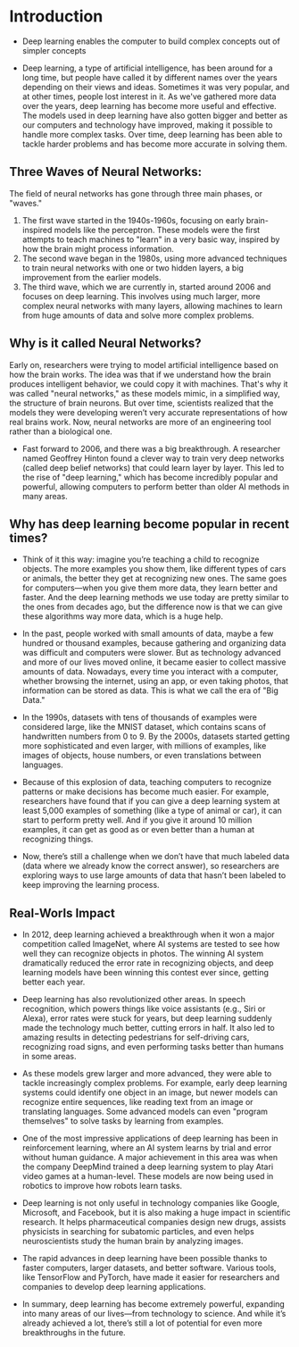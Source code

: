 # Introduction

* Deep learning enables the computer to build complex concepts out of simpler concepts

  
* Deep learning, a type of artificial intelligence, has been around for a long time, but people have called it by different names over the years depending on their views and ideas. Sometimes it was very popular, and at other times, people lost interest in it. As we've gathered more data over the years, deep learning has become more useful and effective. The models used in deep learning have also gotten bigger and better as our computers and technology have improved, making it possible to handle more complex tasks. Over time, deep learning has been able to tackle harder problems and has become more accurate in solving them.


## Three Waves of Neural Networks:
The field of neural networks has gone through three main phases, or "waves."
1. The first wave started in the 1940s-1960s, focusing on early brain-inspired models like the perceptron. These models were the first attempts to teach machines to "learn" in a very basic way, inspired by how the brain might process information.
2. The second wave began in the 1980s, using more advanced techniques to train neural networks with one or two hidden layers, a big improvement from the earlier models.
3. The third wave, which we are currently in, started around 2006 and focuses on deep learning. This involves using much larger, more complex neural networks with many layers, allowing machines to learn from huge amounts of data and solve more complex problems.

## Why is it called Neural Networks?
Early on, researchers were trying to model artificial intelligence based on how the brain works. The idea was that if we understand how the brain produces intelligent behavior, we could copy it with machines. That's why it was called "neural networks," as these models mimic, in a simplified way, the structure of brain neurons.
But over time, scientists realized that the models they were developing weren’t very accurate representations of how real brains work. Now, neural networks are more of an engineering tool rather than a biological one.

* Fast forward to 2006, and there was a big breakthrough. A researcher named Geoffrey Hinton found a clever way to train very deep networks (called deep belief networks) that could learn layer by layer. This led to the rise of "deep learning," which has become incredibly popular and powerful, allowing computers to perform better than older AI methods in many areas.

## Why has deep learning become popular in recent times?
* Think of it this way: imagine you’re teaching a child to recognize objects. The more examples you show them, like different types of cars or animals, the better they get at recognizing new ones. The same goes for computers—when you give them more data, they learn better and faster. And the deep learning methods we use today are pretty similar to the ones from decades ago, but the difference now is that we can give these algorithms way more data, which is a huge help.

* In the past, people worked with small amounts of data, maybe a few hundred or thousand examples, because gathering and organizing data was difficult and computers were slower. But as technology advanced and more of our lives moved online, it became easier to collect massive amounts of data. Nowadays, every time you interact with a computer, whether browsing the internet, using an app, or even taking photos, that information can be stored as data. This is what we call the era of "Big Data."

* In the 1990s, datasets with tens of thousands of examples were considered large, like the MNIST dataset, which contains scans of handwritten numbers from 0 to 9. By the 2000s, datasets started getting more sophisticated and even larger, with millions of examples, like images of objects, house numbers, or even translations between languages.

* Because of this explosion of data, teaching computers to recognize patterns or make decisions has become much easier. For example, researchers have found that if you can give a deep learning system at least 5,000 examples of something (like a type of animal or car), it can start to perform pretty well. And if you give it around 10 million examples, it can get as good as or even better than a human at recognizing things.

* Now, there’s still a challenge when we don’t have that much labeled data (data where we already know the correct answer), so researchers are exploring ways to use large amounts of data that hasn’t been labeled to keep improving the learning process.

## Real-Worls Impact
* In 2012, deep learning achieved a breakthrough when it won a major competition called ImageNet, where AI systems are tested to see how well they can recognize objects in photos. The winning AI system dramatically reduced the error rate in recognizing objects, and deep learning models have been winning this contest ever since, getting better each year.

* Deep learning has also revolutionized other areas. In speech recognition, which powers things like voice assistants (e.g., Siri or Alexa), error rates were stuck for years, but deep learning suddenly made the technology much better, cutting errors in half. It also led to amazing results in detecting pedestrians for self-driving cars, recognizing road signs, and even performing tasks better than humans in some areas.

* As these models grew larger and more advanced, they were able to tackle increasingly complex problems. For example, early deep learning systems could identify one object in an image, but newer models can recognize entire sequences, like reading text from an image or translating languages. Some advanced models can even "program themselves" to solve tasks by learning from examples.

* One of the most impressive applications of deep learning has been in reinforcement learning, where an AI system learns by trial and error without human guidance. A major achievement in this area was when the company DeepMind trained a deep learning system to play Atari video games at a human-level. These models are now being used in robotics to improve how robots learn tasks.

* Deep learning is not only useful in technology companies like Google, Microsoft, and Facebook, but it is also making a huge impact in scientific research. It helps pharmaceutical companies design new drugs, assists physicists in searching for subatomic particles, and even helps neuroscientists study the human brain by analyzing images.

* The rapid advances in deep learning have been possible thanks to faster computers, larger datasets, and better software. Various tools, like TensorFlow and PyTorch, have made it easier for researchers and companies to develop deep learning applications.

* In summary, deep learning has become extremely powerful, expanding into many areas of our lives—from technology to science. And while it’s already achieved a lot, there’s still a lot of potential for even more breakthroughs in the future.





